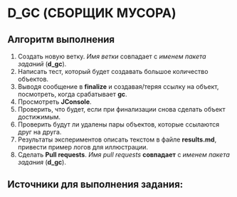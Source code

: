 # D_GC (СБОРЩИК МУСОРА)

## Алгоритм выполнения

1.	Создать новую ветку. _Имя ветки_ совпадает с _именем пакета заданий_ (__d_gc__).
2.	Написать тест, который будет создавать большое количество объектов. 
3.	Выводя сообщение в __finalize__ и создавая/теряя ссылку на объект, посмотреть, когда срабатывает __gc__.
4.	Просмотреть __JConsole__.
5.	Проверить, что будет, если при финализации снова сделать объект достижимым.
6.	Проверить будут ли удалены пары объектов, которые ссылаются друг на друга.
7.	Результаты экспериментов описать текстом в файле __results.md__, привести пример логов для иллюстрации.
8.	Сделать __Pull requests__. _Имя pull requests_ __совпадает__ с _именем пакета задания_ (__d_gc__).


## Источники для выполнения задания:

